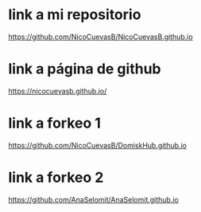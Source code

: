 # link a mi repositorio

https://github.com/NicoCuevasB/NicoCuevasB.github.io

# link a página de github

https://nicocuevasb.github.io/

# link a forkeo 1

https://github.com/NicoCuevasB/DomiskHub.github.io

# link a forkeo 2

https://github.com/AnaSelomit/AnaSelomit.github.io
